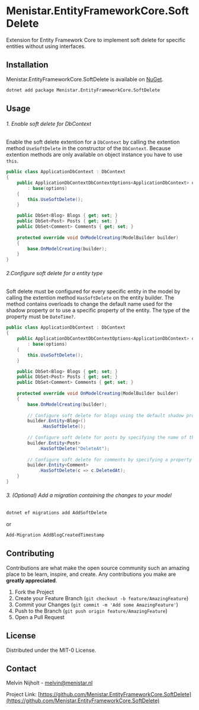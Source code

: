 # Menistar.EntityFrameworkCore.SoftDelete
Extension for Entity Framework Core to implement soft delete for specific entities without using interfaces.

## Installation
Menistar.EntityFrameworkCore.SoftDelete is available on [NuGet](https://www.nuget.org/packages/Menistar.EntityFrameworkCore.SoftDelete/). 

```sh
dotnet add package Menistar.EntityFrameworkCore.SoftDelete
```
## Usage

###### 1. Enable soft delete for DbContext
Enable the soft delete extention for a `DbContext` by calling the extention method `UseSoftDelete` in the constructor of the `DbContext`. Because extention methods are only available on object instance you have to use `this`.

```c#
public class ApplicationDbContext : DbContext
{
    public ApplicationDbContextDbContextOptions<ApplicationDbContext> options)
        : base(options)
    {
        this.UseSoftDelete();  
    }

    public DbSet<Blog> Blogs { get; set; }
    public DbSet<Post> Posts { get; set; }
    public DbSet<Comment> Comments { get; set; }
    
    protected override void OnModelCreating(ModelBuilder builder)
    {
        base.OnModelCreating(builder);
    }
}
```

###### 2.Configure soft delete for a entity type
Soft delete must be configured for every specific entity in the model by calling the extention method `HasSoftDelete` on the entity builder. The method contains overloads to change the default name used for the shadow property or to use a specific property of the entity. The type of the property must be `DateTime?`.

```c#
public class ApplicationDbContext : DbContext
{
    public ApplicationDbContextDbContextOptions<ApplicationDbContext> options)
        : base(options)
    {
        this.UseSoftDelete();  
    }

    public DbSet<Blog> Blogs { get; set; }
    public DbSet<Post> Posts { get; set; }
    public DbSet<Comment> Comments { get; set; }
    
    protected override void OnModelCreating(ModelBuilder builder)
    {
        base.OnModelCreating(builder);
        
        // Configure soft delete for blogs using the default shadow property.
        builder.Entity<Blog>()
             .HasSoftDelete();
             
        // Configure soft delete for posts by specifying the name of the shadow property to use.
        builder.Entity<Post>
            .HasSoftDelete("DeleteAt");
            
        // Configure soft delete for comments by specifying a property of type DateTime? on the Comment entity to use.
        builder.Entity<Comment>
            .HasSoftDelete(c => c.DeletedAt);      
    }
}
```

###### 3. (Optional) Add a migration containing the changes to your model

```sh
dotnet ef migrations add AddSoftDelete
```

or 

```sh
Add-Migration AddBlogCreatedTimestamp
```

## Contributing

Contributions are what make the open source community such an amazing place to be learn, inspire, and create. Any contributions you make are **greatly appreciated**.

1. Fork the Project
2. Create your Feature Branch (`git checkout -b feature/AmazingFeature`)
3. Commit your Changes (`git commit -m 'Add some AmazingFeature'`)
4. Push to the Branch (`git push origin feature/AmazingFeature`)
5. Open a Pull Request

## License

Distributed under the MIT-0 License.

## Contact

Melvin Nijholt - melvin@menistar.nl

Project Link: [https://github.com/Menistar.EntityFrameworkCore.SoftDelete](https://github.com/Menistar.EntityFrameworkCore.SoftDelete)
